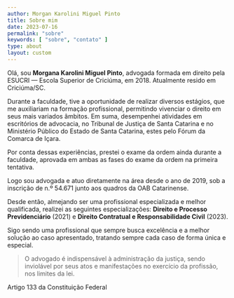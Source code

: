 ```yaml
---
author: Morgan Karolini Miguel Pinto
title: Sobre mim
date: 2023-07-16
permalink: "sobre"
keywords: [ "sobre", "contato" ]
type: about
layout: custom
---
```


Olá, sou **Morgana Karolini Miguel Pinto**, advogada formada em direito pela ESUCRI — Escola Superior de
Criciúma, em 2018. Atualmente resido em Criciúma/SC.

Durante a faculdade, tive a oportunidade de realizar diversos estágios, que me auxiliariam na formação profissional,
permitindo vivenciar o direito em seus mais variados âmbitos. Em suma, desempenhei atividades em escritórios de
advocacia, no Tribunal de Justiça de Santa Catarina e no Ministério Público do Estado de Santa Catarina, estes pelo
Fórum da Comarca de Içara.

Por conta dessas experiências, prestei o exame da ordem ainda durante a faculdade, aprovada em ambas as fases do exame
da ordem na primeira tentativa.

Logo sou advogada e atuo diretamente na área desde o ano de 2019, sob a inscrição de n.º 54.671 junto aos quadros da OAB
Catarinense.

Desde então, almejando ser uma profissional especializada e melhor qualificada, realizei as seguintes especializações:
**Direito e Processo Previdenciário** (2021) e **Direito Contratual e Responsabilidade Civil** (2023).

Sigo sendo uma profissional que sempre busca excelência e a melhor solução ao caso apresentado, tratando sempre cada
caso de forma única e especial.

> O advogado é indispensável à administração da justiça, sendo inviolável por seus atos e manifestações no exercício da
> profissão, nos limites da lei.

Artigo 133 da Constituição Federal
